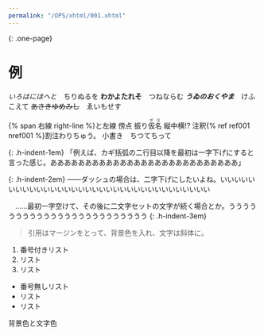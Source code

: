 ```yaml
---
permalink: "/OPS/xhtml/001.xhtml"
---
```

{: .one-page}
# 例

*いろはにほへと*　ちりぬるを
**わかよたれそ**　つねならむ
***うゐのおくやま***　けふこえて
~~あさきゆめみし~~　ゑいもせす

{% span 右線 right-line %}と<span class="left-line">左線</span>
<span class="em-sesame">傍点</span>
振り<ruby>仮名<rt>がな</rt></ruby>
縦中横<span class="tcy">!?</span>
注釈{% ref ref001 nref001 %}割注<span class="wref" style="height:3em;">わりちゅう</span>。
小書き　ち<span class="kogaki">つ</span>てちって

{: .h-indent-1em}
「例えば、カギ括弧の二行目以降を最初は一字下げにすると言った感じ。あああああああああああああああああああああああああああ」

{: .h-indent-2em}
——ダッシュの場合は、二字下げにしたいよね。いいいいいいいいいいいいいいいいいいいいいいいいいいいいいいいいいい

　……最初一字空けて、その後に二文字セットの文字が続く場合とか。うううううううううううううううううううううううう
{: .h-indent-3em}

>引用はマージンをとって、背景色を入れ、文字は斜体に。

1. 番号付きリスト
2. リスト
3. リスト

- 番号無しリスト
- リスト
- リスト

<span class="bg-pink">背景色</span>と<span class="font-red">文字色</span>